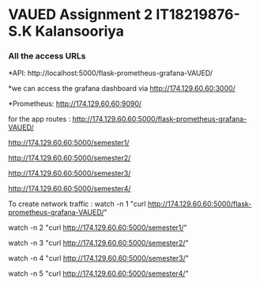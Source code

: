 # VAUED Assignment 2 IT18219876- S.K Kalansooriya

### All the access URLs

*API: http://localhost:5000/flask-prometheus-grafana-VAUED/

*we can access the grafana dashboard via http://174.129.60.60:3000/

*Prometheus: http://174.129.60.60:9090/

for the app routes : 
http://174.129.60.60:5000/flask-prometheus-grafana-VAUED/

http://174.129.60.60:5000/semester1/

http://174.129.60.60:5000/semester2/

http://174.129.60.60:5000/semester3/

http://174.129.60.60:5000/semester4/

To create network traffic :
watch -n 1 "curl http://174.129.60.60:5000/flask-prometheus-grafana-VAUED/"

watch -n 2 "curl http://174.129.60.60:5000/semester1/"

watch -n 3 "curl http://174.129.60.60:5000/semester2/"

watch -n 4 "curl http://174.129.60.60:5000/semester3/"

watch -n 5 "curl http://174.129.60.60:5000/semester4/"
